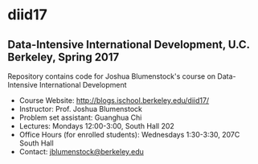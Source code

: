# diid17

## Data-Intensive International Development, U.C. Berkeley, Spring 2017

Repository contains code for Joshua Blumenstock's course on Data-Intensive International Development

- Course Website: http://blogs.ischool.berkeley.edu/diid17/ 
- Instructor: Prof. Joshua Blumenstock
- Problem set assistant: Guanghua Chi
- Lectures: Mondays 12:00-3:00, South Hall 202
- Office Hours (for enrolled students): Wednesdays 1:30-3:30, 207C South Hall
- Contact: jblumenstock@berkeley.edu
